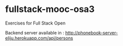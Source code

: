 # fullstack-mooc-osa3
Exercises for Full Stack Open

Backend server available in :
http://phonebook-server-eliju.herokuapp.com/api/persons
